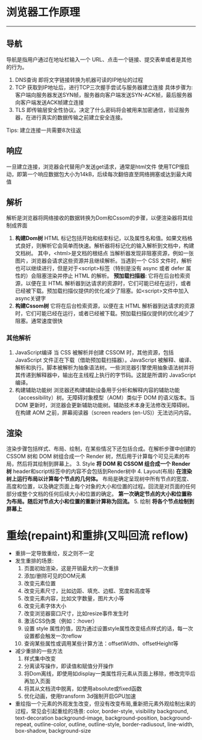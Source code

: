 # **浏览器工作原理**
***
## 导航
导航是指用户通过在地址栏输入一个 URL、点击一个链接、提交表单或者是其他的行为。
1. DNS查询
即将文字链接转换为机器可读的IP地址的过程
2. TCP
获取到IP地址后，进行TCP三次握手尝试与服务器建立连接
具体步骤为: 客户端向服务器发送SYN帧，服务器向客户端发送SYN-ACK帧，最后服务器向客户端发送ACK帧建立连接
3. TLS
即传输层安全性协议。决定了什么密码将会被用来加密通信，验证服务器，在进行真实的数据传输之前建立安全连接。

Tips: 建立连接一共需要8次往返

## 响应
一旦建立连接，浏览器会代替用户发送get请求，通常是html文件
使用TCP慢启动，即第一个响应数据包大小为14kB，后续每次翻倍直至网络拥塞或达到最大阈值

## 解析
解析是浏览器将网络接收的数据转换为Dom和Cssom的步骤，以便渲染器将其绘制成界面
1. **构建Dom树**
HTML 标记包括开始和结束标记，以及属性名和值。如果文档格式良好，则解析它会简单而快速。解析器将标记化的输入解析到文档中，构建文档树。
其中，\<html>是文档的根结点
当解析器发现非阻塞资源，例如一张图片，浏览器会请求这些资源并且继续解析。当遇到一个 CSS 文件时，解析也可以继续进行，但是对于\<script>标签（特别是没有 async 或者 defer 属性的）会阻塞渲染并停止 HTML 的解析。
**预加载扫描器**: 它将在后台检索资源，以便在主 HTML 解析器到达请求的资源时，它们可能已经在运行，或者已经被下载。预加载扫描仪提供的优化减少了阻塞。如\<script>文件中加入async关键字
2. **构建Cssom树**
它将在后台检索资源，以便在主 HTML 解析器到达请求的资源时，它们可能已经在运行，或者已经被下载。预加载扫描仪提供的优化减少了阻塞。通常速度很快
### 其他解析
1. JavaScript编译
当 CSS 被解析并创建 CSSOM 时，其他资源，包括 JavaScript 文件正在下载（借助预加载扫描器）。JavaScript 被解释、编译、解析和执行。脚本被解析为抽象语法树。一些浏览器引擎使用抽象语法树并将其传递到解释器中，输出在主线程上执行的字节码。这就是所谓的 JavaScript 编译。
2. 构建辅助功能树
浏览器还构建辅助设备用于分析和解释内容的辅助功能（accessibility）树。无障碍对象模型（AOM）类似于 DOM 的语义版本。当 DOM 更新时，浏览器会更新辅助功能树。辅助技术本身无法修改无障碍树。
在构建 AOM 之前，屏幕阅读器（screen readers (en-US)）无法访问内容。
## 渲染
渲染步骤包括样式、布局、绘制，在某些情况下还包括合成。在解析步骤中创建的 CSSOM 树和 DOM 树组合成一个 Render 树，然后用于计算每个可见元素的布局，然后将其绘制到屏幕上。
3. Style
**将 DOM 和 CSSOM 组合成一个 Render 树**
header和script标签中的内容不会包括到Render树中
4. Layout(布局)
**在渲染树上运行布局以计算每个节点的几何体。**
布局是确定呈现树中所有节点的宽度、高度和位置，以及确定页面上每个对象的大小和位置的过程。回流是对页面的任何部分或整个文档的任何后续大小和位置的确定。
**第一次确定节点的大小和位置称为布局。随后对节点大小和位置的重新计算称为回流。**
5. 绘制
**将各个节点绘制到屏幕上**

# 重绘(repaint)和重排(又叫回流 reflow)
- 重排一定导致重绘，反之则不一定
- 发生重排的场景:
    1. 页面初始渲染，这是开销最大的一次重排
    2. 添加/删除可见的DOM元素
    3. 改变元素位置
    4. 改变元素尺寸，比如边距、填充、边框、宽度和高度等
    5. 改变元素内容，比如文字数量，图片大小等
    6. 改变元素字体大小
    7. 改变浏览器窗口尺寸，比如resize事件发生时
    8. 激活CSS伪类（例如：:hover）
    9. 设置 style 属性的值，因为通过设置style属性改变结点样式的话，每一次设置都会触发一次reflow
    10. 查询某些属性或调用某些计算方法：offsetWidth、offsetHeight等
- 减少重排的一些方法
    1. 样式集中改变
    2. 分离读写操作，即读值和赋值分开操作
    3. 将Dom离线，即使用如display一类属性将元素从页面上移除，修改完毕后再加入页面
    4. 将其从文档流中脱离，如使用absolute或fixed函数
    5. 优化动画，使用transform 3d强制开启GPU加速
- 重绘指一个元素的外观发生改变，但没有改变布局,重新把元素外观绘制出来的过程，常见会引起重绘的场景:
color, border-style, visibility background, text-decoration background-image, background-position, background-repeat, outline-color, outline, outline-style, border-radiusout, line-width, box-shadow, background-size

